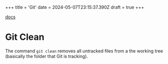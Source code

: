 +++
title = 'Git'
date = 2024-05-07T23:15:37.390Z
draft = true
+++

[docs](https://git-scm.com/)

# Git Clean
The command `git clean` removes all untracked files from a the working tree (basically the folder that Git is tracking).